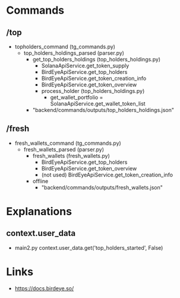 # Commands

## /top

- topholders_command (tg_commands.py)
  - top_holders_holdings_parsed (parser.py)
    - get_top_holders_holdings (top_holders_holdings.py)
      - SolanaApiService.get_token_supply
      - BirdEyeApiService.get_top_holders
      - BirdEyeApiService.get_token_creation_info
      - BirdEyeApiService.get_token_overview
      - process_holder (top_holders_holdings.py)
        - get_wallet_portfolio
          = SolanaApiService.get_wallet_token_list
    - "backend/commands/outputs/top_holders_holdings.json"

## /fresh

- fresh_wallets_command (tg_commands.py)
  - fresh_wallets_parsed (parser.py)
    - fresh_wallets (fresh_wallets.py)
      - BirdEyeApiService.get_top_holders
      - BirdEyeApiService.get_token_overview
      - (not used) BirdEyeApiService.get_token_creation_info
    - offline
      - "backend/commands/outputs/fresh_wallets.json"

# Explanations

## context.user_data

- main2.py
  context.user_data.get('top_holders_started', False)

# Links

- https://docs.birdeye.so/
